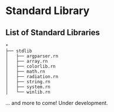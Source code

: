 # Standard Library

## List of Standard Libraries

```text
*
├── stdlib
│   ├── argparser.rn
│   ├── array.rn
│   ├── colorlib.rn
│   ├── math.rn
│   ├── radiation.rn
│   ├── string.rn
│   ├── system.rn
│   └── winlib.rn
```

... and more to come! Under development.
